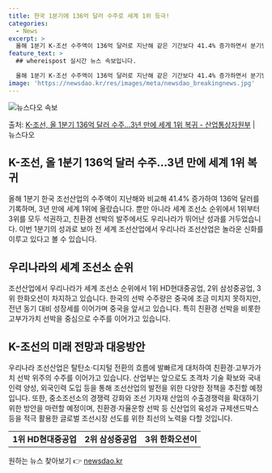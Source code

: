 ```yaml
---
title: 한국 1분기에 136억 달러 수주로 세계 1위 등극!
categories:
  - News
excerpt: >
  올해 1분기 K-조선 수주액이 136억 달러로 지난해 같은 기간보다 41.4% 증가하면서 분기별 실적 기준으…
feature_text: >
  ## whereispost 실시간 뉴스 속보입니다.

  올해 1분기 K-조선 수주액이 136억 달러로 지난해 같은 기간보다 41.4% 증가하면서 분기별 실적 기준으…
image: 'https://newsdao.kr/res/images/meta/newsdao_breakingnews.jpg'
---
```


![뉴스다오 속보](https://newsdao.kr/res/images/meta/newsdao_breakingnews.jpg)

<p>출처: <a href="https://newsdao.kr/3493" rel="dofollow">K-조선, 올 1분기 136억 달러 수주…3년 만에 세계 1위 복귀 - 산업통상자원부</a> | 뉴스다오</p>

<h2>K-조선, 올 1분기 136억 달러 수주…3년 만에 세계 1위 복귀</h2>
<p data-ke-size="size16">올해 1분기 한국 조선산업의 수주액이 지난해와 비교해 41.4% 증가하여 136억 달러를 기록하며, 3년 만에 세계 1위에 올랐습니다. 뿐만 아니라 세계 조선소 순위에서 1위부터 3위를 모두 석권하고, 친환경 선박의 발주에서도 우리나라가 뛰어난 성과를 거두었습니다. 이번 1분기의 성과로 보아 전 세계 조선산업에서 우리나라 조선산업은 놀라운 신화를 이루고 있다고 볼 수 있습니다.</p>

<h2 data-ke-size="size26">우리나라의 세계 조선소 순위</h2>
<p data-ke-size="size16">조선산업에서 우리나라가 세계 조선소 순위에서 1위 HD현대중공업, 2위 삼성중공업, 3위 한화오션이 차지하고 있습니다. 한국의 선박 수주량은 중국에 조금 미치지 못하지만, 전년 동기 대비 성장세를 이어가며 중국을 앞서고 있습니다. 특히 친환경 선박을 비롯한 고부가가치 선박을 중심으로 수주를 이어가고 있습니다.</p>

<h2 data-ke-size="size26">K-조선의 미래 전망과 대응방안</h2>
<p data-ke-size="size16">우리나라 조선산업은 탈탄소·디지털 전환의 흐름에 발빠르게 대처하여 친환경·고부가가치 선박 위주의 수주를 이어가고 있습니다. 산업부는 앞으로도 초격차 기술 확보와 국내 인력 양성, 외국인력 도입 등을 통해 조선산업의 발전을 위한 다양한 정책을 추진할 예정입니다. 또한, 중소조선소의 경쟁력 강화와 조선 기자재 산업의 수출경쟁력을 확대하기 위한 방안을 마련할 예정이며, 친환경·자율운항 선박 등 신산업의 육성과 규제샌드박스 등을 적극 활용한 글로벌 조선시장 선도를 위한 최선의 노력을 다할 것입니다.</p>

<table>
  <tr>
    <td style="text-align: center; height: 17px;"><b>1위 HD현대중공업</b></td>
    <td style="text-align: center; height: 17px;"><b>2위 삼성중공업</b></td>
    <td style="text-align: center; height: 17px;"><b>3위 한화오션이</b></td>
  </tr>
</table> 

원하는 뉴스 찾아보기 👉 <a href="https://newsdao.kr" rel="dofollow">newsdao.kr</a>


